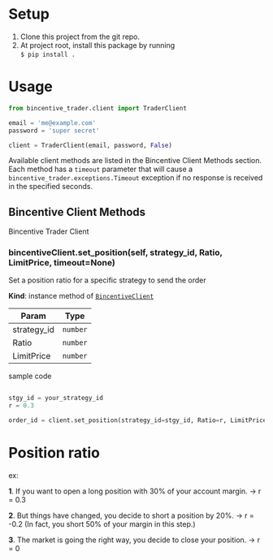 # Setup

1. Clone this project from the git repo.
2. At project root, install this package by running  
   `$ pip install .`

# Usage

```python
from bincentive_trader.client import TraderClient

email = 'me@example.com'
password = 'super secret'

client = TraderClient(email, password, False)

```

Available client methods are listed in the Bincentive Client Methods section.
Each method has a `timeout` parameter that will cause a `bincentive_trader.exceptions.Timeout`
exception if no response is received in the specified seconds.

<a name="BincentiveClient"></a>

## Bincentive Client Methods
Bincentive Trader Client

<a name="BincentiveClient+set_position"></a>

### bincentiveClient.set_position(self, strategy_id, Ratio, LimitPrice, timeout=None)
Set a position ratio for a specific strategy to send the order

**Kind**: instance method of [<code>BincentiveClient</code>](#BincentiveClient)  

| Param | Type |
| --- | --- |
| strategy_id | <code>number</code> | 
| Ratio | <code>number</code> | 
| LimitPrice | <code>number</code> | 

sample code

```python

stgy_id = your_strategy_id
r = 0.3

order_id = client.set_position(strategy_id=stgy_id, Ratio=r, LimitPrice=1)

```

# Position ratio

ex:

**1**. If you want to open a long position with 30% of your account margin.   ->  r = 0.3  

**2**. But things have changed, you decide to short a position by 20%.  -> r = -0.2 (In fact, you short 50% of your margin in this step.)

**3**. The market is going the right way, you decide to close your position.  -> r = 0 
